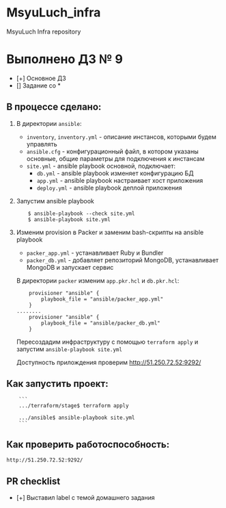 # MsyuLuch_infra
MsyuLuch Infra repository

# Выполнено ДЗ № 9

 - [+] Основное ДЗ
 - [] Задание со *

## В процессе сделано:
 1. В директории `аnsible`:
    - `inventory`, `inventory.yml` - описание инстансов, которыми будем управлять
    - `ansible.cfg` - конфигурационный файл, в котором указаны основные, общие параметры для подключения к инстансам
    - `site.yml` - ansible playbook основной, подключает:
        - `db.yml` - ansible playbook изменяет конфигурацию БД
        - `app.yml` - ansible playbook настраивает хост приложения
        - `deploy.yml` - ansible playbook деплой приложения

 2. Запустим ansible playbook

 ```
        $ ansible-playbook --check site.yml
        $ ansible-playbook site.yml
 ```

 3. Изменим provision в Packer и заменим bash-скрипты на ansible playbook

    - `packer_app.yml` - устанавливает Ruby и Bundler
    - `packer_db.yml` - добавляет репозиторий MongoDB, устанавливает MongoDB и запускает сервис

    В директории `packer` изменим `app.pkr.hcl` и `db.pkr.hcl`:

    ```
        provisioner "ansible" {
            playbook_file = "ansible/packer_app.yml"
        }
    ........
        provisioner "ansible" {
            playbook_file = "ansible/packer_db.yml"
        }
    ```

    Пересоздадим инфраструктуру с помощью `terraform apply` и запустим `ansible-playbook site.yml`

    Доступность прилождения проверим http://51.250.72.52:9292/


## Как запустить проект:

        ```
        .../terraform/stage$ terraform apply

        .../ansible$ ansible-playbook site.yml
        ```

## Как проверить работоспособность:

    http://51.250.72.52:9292/

## PR checklist
 - [+] Выставил label с темой домашнего задания

